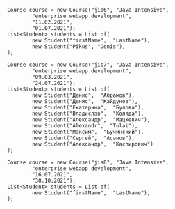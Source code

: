         Course course = new Course("jis6", "Java Intensive",
                "enterprise webapp development",
                "11.02.2021",
                "01.07.2021");
        List<Student> students = List.of(
                new Student("firstName",  "LastName"),
                new Student("Pikus", "Denis"),
        );

        Course course = new Course("jis7", "Java Intensive",
                "enterprise webapp development",
                "09.03.2021",
                "24.07.2021");
        List<Student> students = List.of(
                new Student("Денис",  "Абрамов"),
                new Student("Денис",  "Кайдунов"),
                new Student("Екатерина",  "Булова"),
                new Student("Владислав",  "Коляда"),
                new Student("Александр",  "Мацкевич"),
                new Student("Alexandr",  "Tulai"),
                new Student("Максим",  "Бучинский"),
                new Student("Сергей",  "Асанов"),
                new Student("Александр",  "Каспирович")
        );

        Course course = new Course("jis8", "Java Intensive",
                "enterprise webapp development",
                "16.07.2021",
                "30.10.2021");
        List<Student> students = List.of(
                new Student("firstName",  "LastName"),
        );
